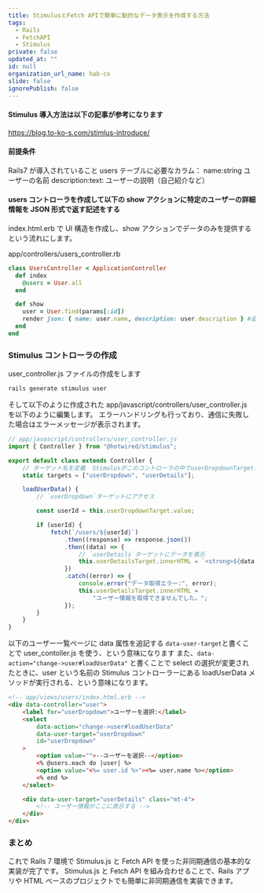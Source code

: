 ```yaml
---
title: StimulusとFetch APIで簡単に動的なデータ表示を作成する方法
tags:
  - Rails
  - FetchAPI
  - Stimulus
private: false
updated_at: ""
id: null
organization_url_name: hab-co
slide: false
ignorePublish: false
---
```


#### Stimulus 導入方法は以下の記事が参考になります

https://blog.to-ko-s.com/stimlus-introduce/

#### 前提条件

Rails7 が導入されていること
users テーブルに必要なカラム：
name:string ユーザーの名前
description:text: ユーザーの説明（自己紹介など）

#### users コントローラを作成して以下の show アクションに特定のユーザーの詳細情報を JSON 形式で返す記述をする

index.html.erb で UI 構造を作成し、show アクションでデータのみを提供するという流れにします。

app/controllers/users_controller.rb

```ruby
class UsersController < ApplicationController
  def index
    @users = User.all
  end

  def show
    user = User.find(params[:id])
    render json: { name: user.name, description: user.description } #追記
  end
end
```

### Stimulus コントローラの作成

user_controller.js ファイルの作成をします

```sh
rails generate stimulus user
```

そして以下のように作成された app/javascript/controllers/user_controller.js を以下のように編集します。
エラーハンドリングも行っており、通信に失敗した場合はエラーメッセージが表示されます。

```javascript
// app/javascript/controllers/user_controller.js
import { Controller } from "@hotwired/stimulus";

export default class extends Controller {
	// ターゲット名を定義  Stimulusがこのコントローラの中でuserDropdownTargetとuserDetailsTargetというプロパティを作成
	static targets = ["userDropdown", "userDetails"];

	loadUserData() {
		// `userDropdown`ターゲットにアクセス

		const userId = this.userDropdownTarget.value;

		if (userId) {
			fetch(`/users/${userId}`)
				.then((response) => response.json())
				.then((data) => {
					// `userDetails`ターゲットにデータを表示
					this.userDetailsTarget.innerHTML = `<strong>${data.name}</strong><p>${data.description}</p>`;
				})
				.catch((error) => {
					console.error("データ取得エラー:", error);
					this.userDetailsTarget.innerHTML =
						"ユーザー情報を取得できませんでした。";
				});
		}
	}
}
```

以下のユーザー一覧ページに data 属性を追記する
`data-user-target`と書くことで user_contoller.js を使う、という意味になります
また、`data-action="change->user#loadUserData"` と書くことで
select の選択が変更されたときに、user という名前の Stimulus コントローラーにある loadUserData メソッドが実行される、という意味になります。

```html
<!-- app/views/users/index.html.erb -->
<div data-controller="user">
	<label for="userDropdown">ユーザーを選択:</label>
	<select
		data-action="change->user#loadUserData"
		data-user-target="userDropdown"
		id="userDropdown"
	>
		<option value="">--ユーザーを選択--</option>
		<% @users.each do |user| %>
		<option value="<%= user.id %>"><%= user.name %></option>
		<% end %>
	</select>

	<div data-user-target="userDetails" class="mt-4">
		<!-- ユーザー情報がここに表示する -->
	</div>
</div>
```

### まとめ

これで Rails 7 環境で Stimulus.js と Fetch API を使った非同期通信の基本的な実装が完了です。
Stimulus.js と Fetch API を組み合わせることで、Rails アプリや HTML ベースのプロジェクトでも簡単に非同期通信を実装できます。

